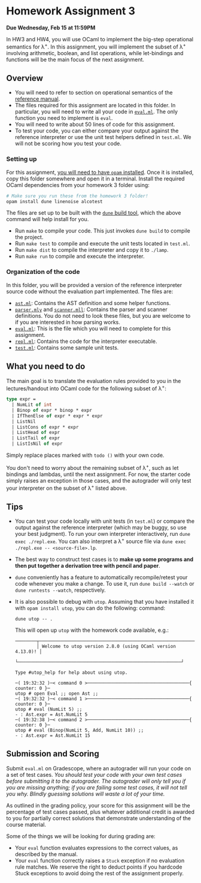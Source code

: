 # Homework Assignment 3

**Due Wednesday, Feb 15 at 11:59PM**

In HW3 and HW4, you will use OCaml to implement the big-step operational
semantics for λ<sup>+</sup>. In this assignment, you will implement the subset of λ<sup>+</sup> involving arithmetic, boolean, and list operations, while let-bindings and functions will be the main focus of the next assignment.


## Overview

* You will need to refer to section on operational semantics of the [reference manual](../../misc/lambda-plus-reference-manual.pdf).
* The files required for this assignment are located in this folder. In
  particular, you will need to write all your code in [`eval.ml`](eval.ml).
  The only function you need to implement is `eval`.
* You will need to write about 50 lines of code for this assignment.
* To test your code, you can either compare your output against the reference
  interpreter or use the unit test helpers defined in `test.ml`. We will not be
  scoring how you test your code.


### Setting up

For this assignment,
[you will need to have `opam` installed](/sections/section1/README.md#installing-opam).
Once it is installed, copy this folder somewhere and open it in a terminal.
Install the required OCaml dependencies from your homework 3 folder using:

```bash
# Make sure you run these from the homework 3 folder!
opam install dune linenoise alcotest
```

The files are set up to be built with the [`dune` build
tool](https://dune.readthedocs.io/en/stable/), which the above command will help
install for you.
* Run `make` to compile your code. This just invokes `dune build` to compile the project.
* Run `make test` to compile and execute the unit tests located in `test.ml`.
* Run `make dist` to compile the interpreter and copy it to `./lamp`.
* Run `make run` to compile and execute the interpreter.


### Organization of the code

In this folder, you will be provided a version of the reference interpreter
source code without the evaluation part implemented. The files are:
* [`ast.ml`](ast.ml): Contains the AST definition and some helper functions.
* [`parser.mly`](parser.mly) and [`scanner.mll`](scanner.mly): Contains the
  parser and scanner definitions. You do not need to look these files, but you
  are welcome to if you are interested in how parsing works.
* [`eval.ml`](eval.ml): This is the file which you will need to complete for this assignment.
* [`repl.ml`](repl.ml): Contains the code for the interpreter executable.
* [`test.ml`](test.ml): Contains some sample unit tests.

## What you need to do

The main goal is to translate the evaluation rules provided to you in the
lectures/handout into OCaml code for the following subset of λ<sup>+</sup>:
```ocaml
type expr =
  | NumLit of int
  | Binop of expr * binop * expr
  | IfThenElse of expr * expr * expr
  | ListNil
  | ListCons of expr * expr
  | ListHead of expr
  | ListTail of expr
  | ListIsNil of expr
```

Simply replace places marked with `todo ()` with your own code.

You don't need to worry about the remaining subset of λ<sup>+</sup>, such as let bindings and lambdas, until the next assignment. For now, the starter code simply raises an exception in those cases, and the autograder will only test your interpreter on the subset of λ<sup>+</sup> listed above.


## Tips

- You can test your code locally with unit tests (in `test.ml`) or compare the
output against the reference interpreter (which may be buggy, so use your best
judgment). To run your own interpreter interactively, run `dune exec ./repl.exe`. You can also interpret a λ<sup>+</sup> source file via `dune exec ./repl.exe -- <source-file>.lp`.

- The best way to construct test cases is to **make up some programs and
then put together a derivation tree with pencil and paper**.

- `dune` conveniently has a feature to automatically recompile/retest your code
whenever you make a change. To use it, run `dune build --watch` or `dune
runtests --watch`, respectively.

- It is also possible to debug with `utop`. Assuming that you have installed it with `opam install utop`, you can do the following:
command:
  ```
  dune utop -- .
  ```
  This will open up `utop` with the homework code available, e.g.:
  ```
  ────────┬─────────────────────────────────────────────────────────────┬─────────
          │ Welcome to utop version 2.8.0 (using OCaml version 4.13.0)! │         
          └─────────────────────────────────────────────────────────────┘         

  Type #utop_help for help about using utop.

  ─( 19:32:32 )─< command 0 >──────────────────────────────────────{ counter: 0 }─
  utop # open Eval ;; open Ast ;;
  ─( 19:32:32 )─< command 1 >──────────────────────────────────────{ counter: 0 }─
  utop # eval (NumLit 5) ;;
  - : Ast.expr = Ast.NumLit 5
  ─( 19:32:38 )─< command 2 >──────────────────────────────────────{ counter: 0 }─
  utop # eval (Binop(NumLit 5, Add, NumLit 10)) ;;
  - : Ast.expr = Ast.NumLit 15
  ```

## Submission and Scoring

Submit `eval.ml` on Gradescope, where an autograder will run your code on a set
of test cases. _You should test your code with your own test cases before
submitting it to the autograder. The autograder will only tell you if you are
missing anything; if you are failing some test cases, it will not tell you why.
Blindly guessing solutions will waste a lot of your time._


As outlined in the grading policy, your score for this assignment will be the
percentage of test cases passed, plus whatever additional credit is awarded to
you for partially correct solutions that demonstrate understanding of the course
material.

Some of the things we will be looking for during grading are:
* Your `eval` function evaluates expressions to the correct values, as described
  by the manual.
* Your `eval` function correctly raises a `Stuck` exception if no evaluation
  rule matches. We reserve the right to deduct points if you hardcode Stuck
  exceptions to avoid doing the rest of the assignment properly.
